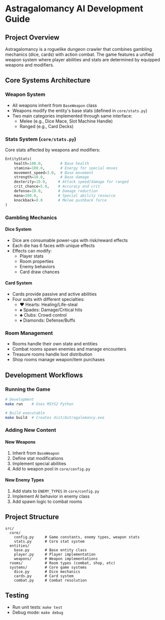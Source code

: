 # Astragalomancy AI Development Guide

## Project Overview
Astragalomancy is a roguelike dungeon crawler that combines gambling mechanics (dice, cards) with action combat. The game features a unified weapon system where player abilities and stats are determined by equipped weapons and modifiers.

## Core Systems Architecture

### Weapon System
- All weapons inherit from `BaseWeapon` class
- Weapons modify the entity's base stats (defined in `core/stats.py`)
- Two main categories implemented through same interface:
  - Melee (e.g., Dice Mace, Slot Machine Handle)
  - Ranged (e.g., Card Decks)

### Stats System (`core/stats.py`)
Core stats affected by weapons and modifiers:
```python
EntityStats(
    health=100.0,        # Base health
    stamina=100.0,       # Energy for special moves
    movement_speed=3.0,  # Base movement
    strength=10.0,       # Base damage
    dexterity=10.0,     # Attack speed/damage for ranged
    crit_chance=5.0,    # Accuracy and crit
    defense=10.0,       # Damage reduction
    mana=100.0,         # Special ability resource
    knockback=0.0       # Melee pushback force
)
```

### Gambling Mechanics

#### Dice System
- Dice are consumable power-ups with risk/reward effects
- Each die has 6 faces with unique effects
- Effects can modify:
  - Player stats
  - Room properties
  - Enemy behaviors
  - Card draw chances

#### Card System
- Cards provide passive and active abilities
- Four suits with different specialties:
  - ♥ Hearts: Healing/Life-steal
  - ♠ Spades: Damage/Critical hits
  - ♣ Clubs: Crowd control
  - ♦ Diamonds: Defense/Buffs

### Room Management
- Rooms handle their own state and entities
- Combat rooms spawn enemies and manage encounters
- Treasure rooms handle loot distribution
- Shop rooms manage weapon/item purchases

## Development Workflows

### Running the Game
```bash
# Development
make run    # Uses MSYS2 Python

# Build executable
make build  # Creates dist/Astragalomancy.exe
```

### Adding New Content

#### New Weapons
1. Inherit from `BaseWeapon`
2. Define stat modifications
3. Implement special abilities
4. Add to weapon pool in `core/config.py`

#### New Enemy Types
1. Add stats to `ENEMY_TYPES` in `core/config.py`
2. Implement AI behavior in enemy class
3. Add spawn logic to combat rooms

## Project Structure
```
src/
  core/
    config.py     # Game constants, enemy types, weapon stats
    stats.py      # Core stat system
  entities/
    base.py       # Base entity class
    player.py     # Player implementation
    weapons/      # Weapon implementations
  rooms/          # Room types (combat, shop, etc)
  systems/        # Core game systems
    dice.py       # Dice mechanics
    cards.py      # Card system
    combat.py     # Combat resolution
```

## Testing
- Run unit tests: `make test`
- Debug mode: `make debug`
